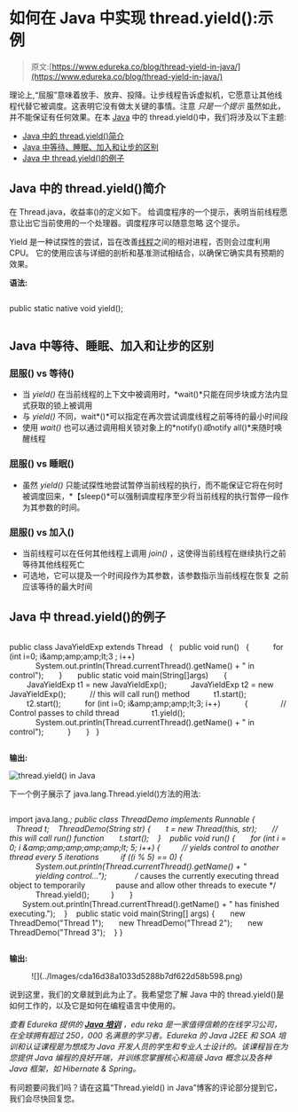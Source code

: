 # 如何在 Java 中实现 thread.yield():示例

> 原文:[https://www.edureka.co/blog/thread-yield-in-java/](https://www.edureka.co/blog/thread-yield-in-java/)

理论上,“屈服”意味着放手、放弃、投降。让步线程告诉虚拟机，它愿意让其他线程代替它被调度。这表明它没有做太关键的事情。注意 *只是一个提示* 虽然如此，并不能保证有任何效果。在本 [Java](https://www.edureka.co/blog/java-tutorial/) 中的 thread.yield()中，我们将涉及以下主题:

*   [Java 中的 thread.yield()简介](#intro)
*   [Java 中等待、睡眠、加入和让步的区别](#difference)
*   [Java 中 thread.yield()的例子](#example)

## **Java 中的 thread.yield()简介**

在 Thread.java，收益率()的定义如下。 给调度程序的一个提示，表明当前线程愿意让出它当前使用的一个处理器。调度程序可以随意忽略 这个提示。

Yield 是一种试探性的尝试，旨在改善[线程](https://www.edureka.co/blog/java-thread/)之间的相对进程，否则会过度利用 CPU。 它的使用应该与详细的剖析和基准测试相结合，以确保它确实具有预期的效果。

**语法:**

```

```
public static native void yield();
```

```

## **Java 中等待、睡眠、加入和让步的区别**

### **屈服()** **vs** **等待()**

*   当 *yield()* 在当前线程的上下文中被调用时，*wait()*只能在同步块或方法内显式获取的锁上被调用
*   与 *yield()* 不同，wait*()*可以指定在再次尝试调度线程之前等待的最小时间段
*   使用 *wait()* 也可以通过调用相关锁对象上的*notify()*或*notify all()*来随时唤醒线程

### **屈服()** **vs** **睡眠()**

*   虽然 *yield()* 只能试探性地尝试暂停当前线程的执行，而不能保证它将在何时被调度回来，*【sleep()*可以强制调度程序至少将当前线程的执行暂停一段作为其参数的时间。

### **屈服()** **vs** **加入()**

*   当前线程可以在任何其他线程上调用 *join()* ，这使得当前线程在继续执行之前等待其他线程死亡
*   可选地，它可以提及一个时间段作为其参数，该参数指示当前线程在恢复 之前应该等待的最大时间

## **Java 中 thread.yield()的例子**

```

```
public class JavaYieldExp extends Thread  
{  
public void run()  
{  
        for (int i=0; i&amp;amp;amp;amp;lt;3 ; i++)  
            System.out.println(Thread.currentThread().getName() + " in control");  
    }  
    public static void main(String[]args)  
    {  
        JavaYieldExp t1 = new JavaYieldExp();  
        JavaYieldExp t2 = new JavaYieldExp();  
        // this will call run() method  
        t1.start();  
        t2.start();  
        for (int i=0; i&amp;amp;amp;amp;lt;3; i++)  
        {  
            // Control passes to child thread  
            t1.yield();  
            System.out.println(Thread.currentThread().getName() + " in control");  
        }  
    }  
}  
```

```

**输出:**

![thread.yield() in Java](../Images/bae1458c39a5ce0a48d0eb90e43148bc.png)

下一个例子展示了 java.lang.Thread.yield()方法的用法:

```

```
import java.lang.*;
public class ThreadDemo implements Runnable {
   Thread t;
   ThreadDemo(String str) {
      t = new Thread(this, str);
      // this will call run() function
      t.start();
   }
   public void run() {
      for (int i = 0; i &amp;amp;amp;amp;amp;amp;lt; 5; i++) {
         // yields control to another thread every 5 iterations
         if ((i % 5) == 0) {
            System.out.println(Thread.currentThread().getName() + "
            yielding control...");
            /* causes the currently executing thread object to temporarily 
            pause and allow other threads to execute */
            Thread.yield();
         }
      }
      System.out.println(Thread.currentThread().getName() + " has finished executing.");
   }
   public static void main(String[] args) {
      new ThreadDemo("Thread 1");
      new ThreadDemo("Thread 2");
      new ThreadDemo("Thread 3");
   }
}
```

```

**输出:**

<figure class="wp-block-image">![](../Images/cda16d38a1033d5288b7df622d58b598.png)</figure>

说到这里，我们的文章就到此为止了。我希望您了解 Java 中的 thread.yield()是如何工作的，以及它是如何在编程语言中使用的。

*查看 Edureka 提供的  [**Java 培训**](https://www.edureka.co/java-j2ee-soa-training)* *，edu reka 是一家值得信赖的在线学习公司，在全球拥有超过 250，000 名满意的学习者。Edureka 的 Java J2EE 和 SOA 培训和认证课程是为想成为 Java 开发人员的学生和专业人士设计的。该课程旨在为您提供 Java 编程的良好开端，并训练您掌握核心和高级 Java 概念以及各种 Java 框架，如 Hibernate & Spring。*

有问题要问我们吗？请在这篇“Thread.yield() in Java”博客的评论部分提到它，我们会尽快回复您。